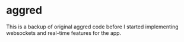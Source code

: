 # aggred
This is a backup of original aggred code before I started implementing websockets and real-time features for the app.

